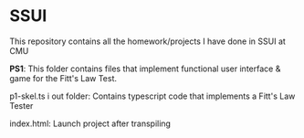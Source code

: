# SSUI
This repository contains all the homework/projects I have done in SSUI at CMU

**PS1**:
  This folder contains files that implement functional user interface & game for the Fitt's Law Test. 

  p1-skel.ts i out folder:
  Contains typescript code that implements a Fitt's Law Tester

  index.html:
  Launch project after transpiling
